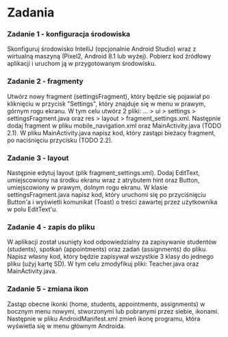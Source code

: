 # Zadania

### Zadanie 1 - konfiguracja środowiska
Skonfiguruj środowisko IntelliJ (opcjonalnie Android Studio) wraz z wirtualną maszyną (Pixel2, Android 8.1 lub wyżej). Pobierz kod źródłowy aplikacji i uruchom ją w przygotowanym środowisku.

### Zadanie 2 - fragmenty
Utwórz nowy fragment (settingsFragment), który będzie się pojawiał po kliknięciu w przycisk "Settings", który znajduje się w menu w prawym, górnym rogu ekranu. W tym celu utwórz 2 pliki: ... > ui > settings > settingsFragment.java oraz res > layout > fragment_settings.xml. Następnie dodaj fragment w pliku mobile_navigation.xml oraz MainActivity.java (TODO 2.1). W pliku MainActivity.java napisz kod, który zastąpi bieżacy fragment, po naciśnięciu przycisku (TODO 2.2). 

### Zadanie 3 - layout
Następnie edytuj layout (plik fragment_settings.xml). Dodaj EditText, umiejscowiony na środku ekranu wraz z atrybutem hint oraz Button, umiejscowiony w prawym, dolnym rogu ekranu. W klasie settingsFragment.java napisz kod, który uruchomi się po przyciśnięciu Button'a i wyświetli komunikat (Toast) o treści zawartej przez użytkownika w polu EditText'u.

### Zadanie 4 - zapis do pliku
W aplikacji został usunięty kod odpowiedzialny za zapisywanie studentów (students), spotkań (appointments) oraz zadań (assignments) do pliku. Napisz własny kod, który będzie zapisywał wszystkie 3 klasy do jednego pliku (użyj kartę SD). W tym celu zmodyfikuj pliki: Teacher.java oraz MainActivity.java.

### Zadanie 5 - zmiana ikon
Zastąp obecne ikonki (home, students, appointments, assignments) w bocznym menu nowymi, stworzonymi lub pobranymi przez siebie, ikonami. Następnie w pliku AndroidManifest.xml zmień ikonę programu, która wyświetla się w menu głównym Androida.
